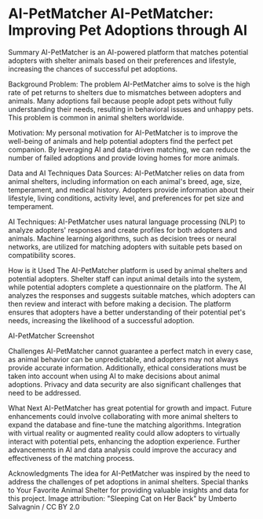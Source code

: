 # AI-PetMatcher AI-PetMatcher: Improving Pet Adoptions through AI

Summary
AI-PetMatcher is an AI-powered platform that matches potential adopters with shelter animals based on their preferences and lifestyle, increasing the chances of successful pet adoptions.

Background
Problem: The problem AI-PetMatcher aims to solve is the high rate of pet returns to shelters due to mismatches between adopters and animals. Many adoptions fail because people adopt pets without fully understanding their needs, resulting in behavioral issues and unhappy pets. This problem is common in animal shelters worldwide.

Motivation: My personal motivation for AI-PetMatcher is to improve the well-being of animals and help potential adopters find the perfect pet companion. By leveraging AI and data-driven matching, we can reduce the number of failed adoptions and provide loving homes for more animals.

Data and AI Techniques
Data Sources: AI-PetMatcher relies on data from animal shelters, including information on each animal's breed, age, size, temperament, and medical history. Adopters provide information about their lifestyle, living conditions, activity level, and preferences for pet size and temperament.

AI Techniques: AI-PetMatcher uses natural language processing (NLP) to analyze adopters' responses and create profiles for both adopters and animals. Machine learning algorithms, such as decision trees or neural networks, are utilized for matching adopters with suitable pets based on compatibility scores.

How is it Used
The AI-PetMatcher platform is used by animal shelters and potential adopters. Shelter staff can input animal details into the system, while potential adopters complete a questionnaire on the platform. The AI analyzes the responses and suggests suitable matches, which adopters can then review and interact with before making a decision. The platform ensures that adopters have a better understanding of their potential pet's needs, increasing the likelihood of a successful adoption.

AI-PetMatcher Screenshot

Challenges
AI-PetMatcher cannot guarantee a perfect match in every case, as animal behavior can be unpredictable, and adopters may not always provide accurate information. Additionally, ethical considerations must be taken into account when using AI to make decisions about animal adoptions. Privacy and data security are also significant challenges that need to be addressed.

What Next
AI-PetMatcher has great potential for growth and impact. Future enhancements could involve collaborating with more animal shelters to expand the database and fine-tune the matching algorithms. Integration with virtual reality or augmented reality could allow adopters to virtually interact with potential pets, enhancing the adoption experience. Further advancements in AI and data analysis could improve the accuracy and effectiveness of the matching process.

Acknowledgments
The idea for AI-PetMatcher was inspired by the need to address the challenges of pet adoptions in animal shelters.
Special thanks to Your Favorite Animal Shelter for providing valuable insights and data for this project.
Image attribution: "Sleeping Cat on Her Back" by Umberto Salvagnin / CC BY 2.0
